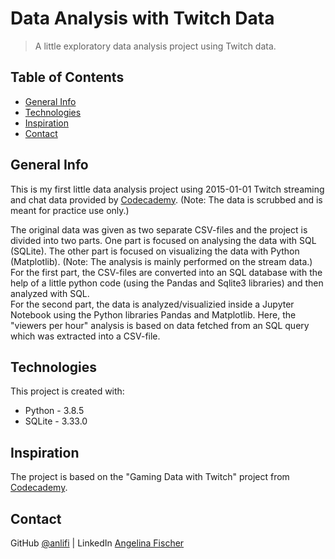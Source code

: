 # Data Analysis with Twitch Data
> A little exploratory data analysis project using Twitch data.

## Table of Contents
* [General Info](#general-info)
* [Technologies](#technologies)
* [Inspiration](#inspiration)
* [Contact](#contact)

## General Info
This is my first little data analysis project using 2015-01-01 Twitch streaming and chat data provided by [Codecademy](https://www.codecademy.com/). (Note: The data is scrubbed and is meant for practice use only.)

The original data was given as two separate CSV-files and the project is divided into two parts. One part is focused on analysing the data with SQL (SQLite). The other part is focused on visualizing the data with Python (Matplotlib). (Note: The analysis is mainly performed on the stream data.)\
For the first part, the CSV-files are converted into an SQL database with the help of a little python code (using the Pandas and Sqlite3 libraries) and then analyzed with SQL.\
For the second part, the data is analyzed/visualizied inside a Jupyter Notebook using the Python libraries Pandas and Matplotlib. Here, the "viewers per hour" analysis is based on data fetched from an SQL query which was extracted into a CSV-file.

## Technologies
This project is created with:
* Python - 3.8.5
* SQLite - 3.33.0

## Inspiration
The project is based on the "Gaming Data with Twitch" project from [Codecademy](https://www.codecademy.com/paths/data-science/tracks/dscp-data-visualization/modules/dscp-matplotlib-challenge-projects/articles/twitch-project).

## Contact
GitHub [@anlifi](https://github.com/anlifi) | LinkedIn [Angelina Fischer](https://www.linkedin.com/in/angelina-fischer-a424111b0/)